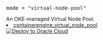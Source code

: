   <tr>
    <td>
    <pre>mode = "virtual-node-pool"</pre>
    An OKE-managed Virtual Node Pool.
    </td>
    <td>
      <li><a href=https://registry.terraform.io/providers/oracle/oci/latest/docs/resources/containerengine_virtual_node_pool>containerengine_virtual_node_pool</a></li>
    </td>
    <td><a href=https://cloud.oracle.com/resourcemanager/stacks/create?zipUrl=https://objectstorage.ap-osaka-1.oraclecloud.com/p/VYW4Rc8Q57asWu1DeqUrLkBZ7CMuNe6TsQdCfIsBUEMSLtH6a3zVD5zEwteRYlLW/n/hpc_limited_availability/b/tfoke/o/oke-workers-only.zip&zipUrlVariables={"worker_pool_mode":"Virtual%20Node%20Pool","worker_pool_name":"oke-virtual-node-pool"} target="_blank">
        <img src="https://oci-resourcemanager-plugin.plugins.oci.oraclecloud.com/latest/deploy-to-oracle-cloud.svg" alt="Deploy to Oracle Cloud"/></a>
    </td>
  </tr>